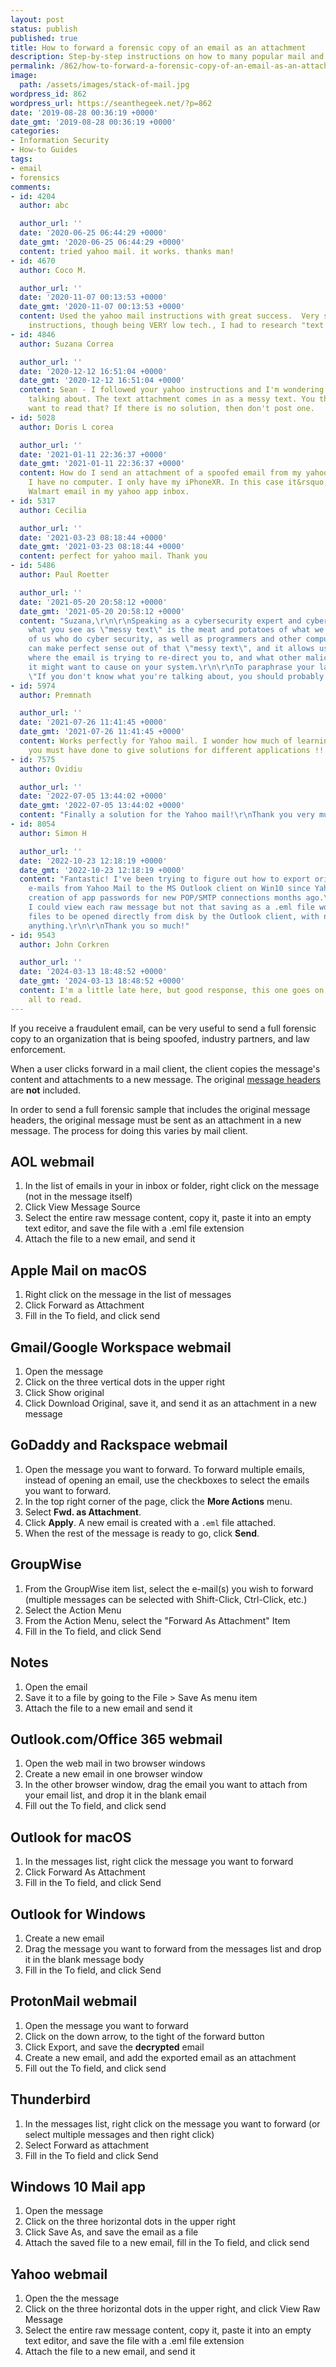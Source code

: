 ```yaml
---
layout: post
status: publish
published: true
title: How to forward a forensic copy of an email as an attachment
description: Step-by-step instructions on how to many popular mail and webmail clients to properly forward emails as attachments with forensic headers intact
permalink: /862/how-to-forward-a-forensic-copy-of-an-email-as-an-attachment/
image:
  path: /assets/images/stack-of-mail.jpg
wordpress_id: 862
wordpress_url: https://seanthegeek.net/?p=862
date: '2019-08-28 00:36:19 +0000'
date_gmt: '2019-08-28 00:36:19 +0000'
categories:
- Information Security
- How-to Guides
tags:
- email
- forensics
comments:
- id: 4204
  author: abc

  author_url: ''
  date: '2020-06-25 06:44:29 +0000'
  date_gmt: '2020-06-25 06:44:29 +0000'
  content: tried yahoo mail. it works. thanks man!
- id: 4670
  author: Coco M.

  author_url: ''
  date: '2020-11-07 00:13:53 +0000'
  date_gmt: '2020-11-07 00:13:53 +0000'
  content: Used the yahoo mail instructions with great success.  Very simply and understandable
    instructions, though being VERY low tech., I had to research "text editor".
- id: 4846
  author: Suzana Correa

  author_url: ''
  date: '2020-12-12 16:51:04 +0000'
  date_gmt: '2020-12-12 16:51:04 +0000'
  content: Sean - I followed your yahoo instructions and I'm wondering what you're
    talking about. The text attachment comes in as a messy text. You think people
    want to read that? If there is no solution, then don't post one.
- id: 5028
  author: Doris L corea

  author_url: ''
  date: '2021-01-11 22:36:37 +0000'
  date_gmt: '2021-01-11 22:36:37 +0000'
  content: How do I send an attachment of a spoofed email from my yahoo email app!
    I have no computer. I only have my iPhoneXR. In this case it&rsquo;s a spoofed
    Walmart email in my yahoo app inbox.
- id: 5317
  author: Cecilia

  author_url: ''
  date: '2021-03-23 08:18:44 +0000'
  date_gmt: '2021-03-23 08:18:44 +0000'
  content: perfect for yahoo mail. Thank you
- id: 5486
  author: Paul Roetter

  author_url: ''
  date: '2021-05-20 20:58:12 +0000'
  date_gmt: '2021-05-20 20:58:12 +0000'
  content: "Suzana,\r\n\r\nSpeaking as a cybersecurity expert and cyber forensic professional...
    what you see as \"messy text\" is the meat and potatoes of what we do for a living.\r\n\r\nThose
    of us who do cyber security, as well as programmers and other computer experts,
    can make perfect sense out of that \"messy text\", and it allows us to determine
    where the email is trying to re-direct you to, and what other malicious activity
    it might want to cause on your system.\r\n\r\nTo paraphrase your last line...
    \"If you don't know what you're talking about, you should probably keep quiet.\""
- id: 5974
  author: Premnath

  author_url: ''
  date: '2021-07-26 11:41:45 +0000'
  date_gmt: '2021-07-26 11:41:45 +0000'
  content: Works perfectly for Yahoo mail. I wonder how much of learning and research
    you must have done to give solutions for different applications !!! Great work.
- id: 7575
  author: Ovidiu

  author_url: ''
  date: '2022-07-05 13:44:02 +0000'
  date_gmt: '2022-07-05 13:44:02 +0000'
  content: "Finally a solution for the Yahoo mail!\r\nThank you very much!"
- id: 8054
  author: Simon H

  author_url: ''
  date: '2022-10-23 12:18:19 +0000'
  date_gmt: '2022-10-23 12:18:19 +0000'
  content: "Fantastic! I've been trying to figure out how to export original/forensic
    e-mails from Yahoo Mail to the MS Outlook client on Win10 since Yahoo disabled
    creation of app passwords for new POP/SMTP connections months ago.\r\n\r\nI knew
    I could view each raw message but not that saving as a .eml file would allow such
    files to be opened directly from disk by the Outlook client, with no need to forward
    anything.\r\n\r\nThank you so much!"
- id: 9543
  author: John Corkren

  author_url: ''
  date: '2024-03-13 18:48:52 +0000'
  date_gmt: '2024-03-13 18:48:52 +0000'
  content: I'm a little late here, but good response, this one goes on the wall,  for
    all to read.
---
```

<p><!-- wp:tadv/classic-paragraph --></p>
<p>If you receive a fraudulent email, can be very useful to send a full forensic copy to an organization that is being spoofed, industry partners, and law enforcement.</p>
<p>When a user clicks forward in a mail client, the client copies the message's content and attachments to a new message. The original <a href="https://seanthegeek.net/861/how-to-view-email-headers/">message headers</a> are <strong>not</strong> included.</p>
<p>In order to send a full forensic sample that includes the original message headers, the original message must be sent as an attachment in a new message. The process for doing this varies by mail client.<!--more--></p>
<p><!-- /wp:tadv/classic-paragraph --></p>
<p><!-- wp:tadv/classic-paragraph --></p>
<h2>AOL webmail</h2>
<ol>
<li>In the list of emails in your in inbox or folder, right click on the message (not in the message itself)</li>
<li>Click View Message Source</li>
<li>Select the entire raw message content, copy it, paste it into an empty text editor, and save the file with a .eml file extension</li>
<li>Attach the file to a new email, and send it</li>
</ol>
<h2>Apple Mail on macOS</h2>
<ol>
<li>Right click on the message in the list of messages</li>
<li>Click Forward as Attachment</li>
<li>Fill in the To field, and click send</li>
</ol>
<p><!-- /wp:tadv/classic-paragraph --></p>
<p><!-- wp:tadv/classic-paragraph --></p>
<h2>Gmail/Google Workspace webmail</h2>
<ol>
<li>Open the message</li>
<li>Click on the three vertical dots in the upper right</li>
<li>Click Show original</li>
<li>Click Download Original, save it, and send it as an attachment in a new message</li>
</ol>
<p><!-- /wp:tadv/classic-paragraph --></p>
<p><!-- wp:tadv/classic-paragraph --></p>
<h2>GoDaddy and Rackspace webmail</h2>
<ol>
<li>Open the message you want to forward. To forward multiple emails, instead of opening an email, use the checkboxes to select the emails you want to forward.</li>
<li>In the top right corner of the page, click the <strong>More Actions</strong> menu.</li>
<li>Select <strong>Fwd. as Attachment</strong>.</li>
<li>Click <strong>Apply</strong>. A new email is created with a <code>.eml</code> file attached.</li>
<li>When the rest of the message is ready to go, click <strong>Send</strong>.</li>
</ol>
<p><!-- /wp:tadv/classic-paragraph --></p>
<p><!-- wp:tadv/classic-paragraph --></p>
<h2>GroupWise</h2>
<ol>
<li>From the GroupWise item list, select the e-mail(s) you wish to forward (multiple messages can be selected with Shift-Click, Ctrl-Click, etc.)</li>
<li>Select the Action Menu</li>
<li>From the Action Menu, select the "Forward As Attachment" Item</li>
<li>Fill in the To field, and click Send</li>
</ol>
<p><!-- /wp:tadv/classic-paragraph --></p>
<p><!-- wp:tadv/classic-paragraph --></p>
<h2>Notes</h2>
<ol>
<li>Open the email</li>
<li>Save it to a file by going to the File > Save As menu item</li>
<li>Attach the file to a new email and send it</li>
</ol>
<p><!-- /wp:tadv/classic-paragraph --></p>
<p><!-- wp:tadv/classic-paragraph --></p>
<h2>Outlook.com/Office 365 webmail</h2>
<ol>
<li>Open the web mail in two browser windows</li>
<li>Create a new email in one browser window</li>
<li>In the other browser window, drag the email you want to attach from your email list, and drop it in the blank email</li>
<li>Fill out the To field, and click send</li>
</ol>
<p><!-- /wp:tadv/classic-paragraph --></p>
<p><!-- wp:tadv/classic-paragraph --></p>
<h2>Outlook for macOS</h2>
<ol>
<li>In the messages list, right click the message you want to forward</li>
<li>Click Forward As Attachment</li>
<li>Fill in the To field, and click Send</li>
</ol>
<p><!-- /wp:tadv/classic-paragraph --></p>
<p><!-- wp:tadv/classic-paragraph --></p>
<h2>Outlook for Windows</h2>
<ol>
<li>Create a new email</li>
<li>Drag the message you want to forward from the messages list and drop it in the blank message body</li>
<li>Fill in the To field, and click Send</li>
</ol>
<p><!-- /wp:tadv/classic-paragraph --></p>
<p><!-- wp:tadv/classic-paragraph --></p>
<h2>ProtonMail webmail</h2>
<ol>
<li>Open the message you want to forward</li>
<li>Click on the down arrow, to the tight of the forward button</li>
<li>Click Export, and save the <strong>decrypted</strong> email</li>
<li>Create a new email, and add the exported email as an attachment</li>
<li>Fill out the To field, and click send</li>
</ol>
<p><!-- /wp:tadv/classic-paragraph --></p>
<p><!-- wp:tadv/classic-paragraph --></p>
<h2>Thunderbird</h2>
<ol>
<li>In the messages list, right click on the message you want to forward (or select multiple messages and then right click)</li>
<li>Select Forward as attachment</li>
<li>Fill in the To field and click Send</li>
</ol>
<p><!-- /wp:tadv/classic-paragraph --></p>
<p><!-- wp:tadv/classic-paragraph --></p>
<h2>Windows 10 Mail app</h2>
<ol>
<li>Open the message</li>
<li>Click on the three horizontal dots in the upper right</li>
<li>Click Save As, and save the email as a file</li>
<li>Attach the saved file to a new email, fill in the To field, and click send</li>
</ol>
<p><!-- /wp:tadv/classic-paragraph --></p>
<p><!-- wp:tadv/classic-paragraph --></p>
<h2>Yahoo webmail</h2>
<ol>
<li>Open the the message</li>
<li>Click on the three horizontal dots in the upper right, and click View Raw Message</li>
<li>Select the entire raw message content, copy it, paste it into an empty text editor, and save the file with a .eml file extension</li>
<li>Attach the file to a new email, and send it</li>
</ol>
<p><!-- /wp:tadv/classic-paragraph --></p>
